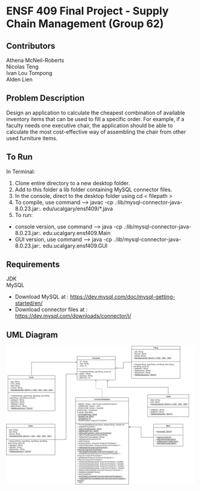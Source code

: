 # ENSF 409 Final Project - Supply Chain Management (Group 62)

## Contributors
Athena McNeil-Roberts <br /> 
Nicolas Teng <br /> 
Ivan Lou Tompong <br /> 
Alden Lien <br /> 

## Problem Description
Design an application to calculate the cheapest combination of available inventory items that can be used to fill a specific order. For example, if a faculty needs one executive chair, the application should be able to calculate the most cost-effective way of assembling the chair from other used furniture items.

## To Run
In Terminal:
1. Clone entire directory to a new desktop folder.
2. Add to this folder a lib folder containing MySQL connector files.
3. In the console, direct to the desktop folder using cd < filepath >
4. To compile, use command --> javac -cp .:lib/mysql-connector-java-8.0.23.jar:. edu/ucalgary/ensf409/*.java
5. To run:
- console version, use command --> java -cp .:lib/mysql-connector-java-8.0.23.jar:. edu.ucalgary.ensf409.Main
- GUI version, use command --> java -cp .:lib/mysql-connector-java-8.0.23.jar:. edu.ucalgary.ensf409.GUI

## Requirements
JDK <br /> 
MySQL
 - Download MySQL at : <https://dev.mysql.com/doc/mysql-getting-started/en/>
 - Download connector files at : <https://dev.mysql.com/downloads/connector/j/>

## UML Diagram
![Image description](https://github.com/March-27-Hackathon/supply-chain-management-arule11/blob/main/Project%20UML.png)
